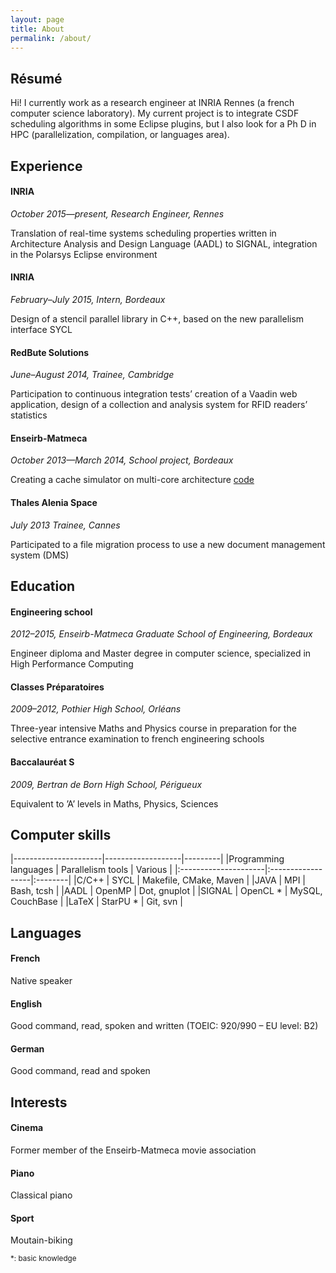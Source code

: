 ```yaml
---
layout: page
title: About
permalink: /about/
---
```


## Résumé

Hi! I currently work as a research engineer at INRIA Rennes (a french computer science laboratory).
My current project is to integrate CSDF scheduling algorithms in some Eclipse plugins, but I also
look for a Ph D in HPC (parallelization, compilation, or languages area).

## Experience

#### INRIA

*October 2015—present, Research Engineer, Rennes*

Translation of real-time systems scheduling properties written in Architecture Analysis and Design Language (AADL)
to SIGNAL, integration in the Polarsys Eclipse environment

#### INRIA

*February–July 2015, Intern, Bordeaux*

Design of a stencil parallel library in C++, based on the new parallelism interface SYCL

#### RedBute Solutions

*June–August 2014, Trainee, Cambridge*

Participation to continuous integration tests’ creation of a Vaadin web application, design of a collection and
analysis system for RFID readers’ statistics

#### Enseirb-Matmeca

*October 2013—March 2014, School project, Bordeaux*

Creating a cache simulator on multi-core architecture [code](https://github.com/gpichon/caches-pfa)

#### Thales Alenia Space ####

*July 2013 Trainee, Cannes*

Participated to a file migration process to use a new document management system (DMS)

## Education

#### Engineering school

*2012–2015, Enseirb-Matmeca Graduate School of Engineering, Bordeaux*

Engineer diploma and Master degree in computer science, specialized in High Performance Computing

#### Classes Préparatoires

*2009–2012, Pothier High School, Orléans*

Three-year intensive Maths and Physics course in preparation for the selective entrance examination 
to french engineering schools

#### Baccalauréat S

*2009, Bertran de Born High School, Périgueux*

Equivalent to ’A’ levels in Maths, Physics, Sciences


## Computer skills

|----------------------|-------------------|---------|
|Programming languages | Parallelism tools | Various |
|:---------------------|:------------------|:--------|
|C/C++                 | SYCL              | Makefile, CMake, Maven |
|JAVA                  | MPI               | Bash, tcsh             |
|AADL                  | OpenMP            | Dot, gnuplot           |
|SIGNAL                | OpenCL \*         | MySQL, CouchBase       |
|LaTeX                 | StarPU \*         | Git, svn               |


## Languages

#### French

Native speaker

#### English

Good command, read, spoken and written (TOEIC: 920/990 – EU level: B2)

#### German

Good command, read and spoken

## Interests

#### Cinema

Former member of the Enseirb-Matmeca movie association

#### Piano

Classical piano

#### Sport

Moutain-biking


<sub>
*: basic knowledge
